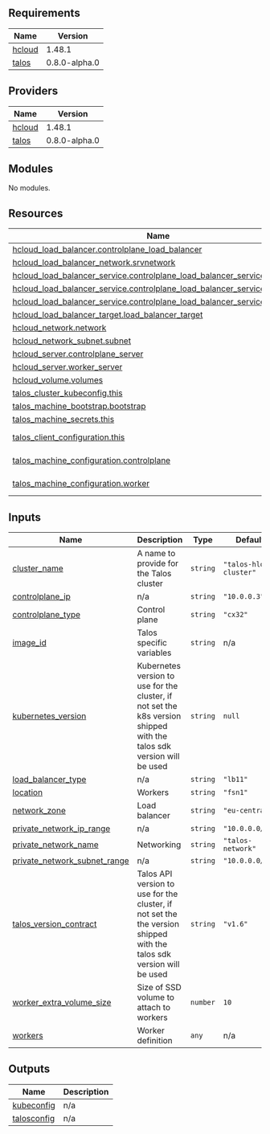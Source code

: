 <!-- BEGIN_TF_DOCS -->
## Requirements

| Name | Version |
|------|---------|
| <a name="requirement_hcloud"></a> [hcloud](#requirement\_hcloud) | 1.48.1 |
| <a name="requirement_talos"></a> [talos](#requirement\_talos) | 0.8.0-alpha.0 |

## Providers

| Name | Version |
|------|---------|
| <a name="provider_hcloud"></a> [hcloud](#provider\_hcloud) | 1.48.1 |
| <a name="provider_talos"></a> [talos](#provider\_talos) | 0.8.0-alpha.0 |

## Modules

No modules.

## Resources

| Name | Type |
|------|------|
| [hcloud_load_balancer.controlplane_load_balancer](https://registry.terraform.io/providers/hetznercloud/hcloud/1.48.1/docs/resources/load_balancer) | resource |
| [hcloud_load_balancer_network.srvnetwork](https://registry.terraform.io/providers/hetznercloud/hcloud/1.48.1/docs/resources/load_balancer_network) | resource |
| [hcloud_load_balancer_service.controlplane_load_balancer_service_kubectl](https://registry.terraform.io/providers/hetznercloud/hcloud/1.48.1/docs/resources/load_balancer_service) | resource |
| [hcloud_load_balancer_service.controlplane_load_balancer_service_mayastor](https://registry.terraform.io/providers/hetznercloud/hcloud/1.48.1/docs/resources/load_balancer_service) | resource |
| [hcloud_load_balancer_service.controlplane_load_balancer_service_talosctl](https://registry.terraform.io/providers/hetznercloud/hcloud/1.48.1/docs/resources/load_balancer_service) | resource |
| [hcloud_load_balancer_target.load_balancer_target](https://registry.terraform.io/providers/hetznercloud/hcloud/1.48.1/docs/resources/load_balancer_target) | resource |
| [hcloud_network.network](https://registry.terraform.io/providers/hetznercloud/hcloud/1.48.1/docs/resources/network) | resource |
| [hcloud_network_subnet.subnet](https://registry.terraform.io/providers/hetznercloud/hcloud/1.48.1/docs/resources/network_subnet) | resource |
| [hcloud_server.controlplane_server](https://registry.terraform.io/providers/hetznercloud/hcloud/1.48.1/docs/resources/server) | resource |
| [hcloud_server.worker_server](https://registry.terraform.io/providers/hetznercloud/hcloud/1.48.1/docs/resources/server) | resource |
| [hcloud_volume.volumes](https://registry.terraform.io/providers/hetznercloud/hcloud/1.48.1/docs/resources/volume) | resource |
| [talos_cluster_kubeconfig.this](https://registry.terraform.io/providers/siderolabs/talos/0.8.0-alpha.0/docs/resources/cluster_kubeconfig) | resource |
| [talos_machine_bootstrap.bootstrap](https://registry.terraform.io/providers/siderolabs/talos/0.8.0-alpha.0/docs/resources/machine_bootstrap) | resource |
| [talos_machine_secrets.this](https://registry.terraform.io/providers/siderolabs/talos/0.8.0-alpha.0/docs/resources/machine_secrets) | resource |
| [talos_client_configuration.this](https://registry.terraform.io/providers/siderolabs/talos/0.8.0-alpha.0/docs/data-sources/client_configuration) | data source |
| [talos_machine_configuration.controlplane](https://registry.terraform.io/providers/siderolabs/talos/0.8.0-alpha.0/docs/data-sources/machine_configuration) | data source |
| [talos_machine_configuration.worker](https://registry.terraform.io/providers/siderolabs/talos/0.8.0-alpha.0/docs/data-sources/machine_configuration) | data source |

## Inputs

| Name | Description | Type | Default | Required |
|------|-------------|------|---------|:--------:|
| <a name="input_cluster_name"></a> [cluster\_name](#input\_cluster\_name) | A name to provide for the Talos cluster | `string` | `"talos-hloud-cluster"` | no |
| <a name="input_controlplane_ip"></a> [controlplane\_ip](#input\_controlplane\_ip) | n/a | `string` | `"10.0.0.3"` | no |
| <a name="input_controlplane_type"></a> [controlplane\_type](#input\_controlplane\_type) | Control plane | `string` | `"cx32"` | no |
| <a name="input_image_id"></a> [image\_id](#input\_image\_id) | Talos specific variables | `string` | n/a | yes |
| <a name="input_kubernetes_version"></a> [kubernetes\_version](#input\_kubernetes\_version) | Kubernetes version to use for the cluster, if not set the k8s version shipped with the talos sdk version will be used | `string` | `null` | no |
| <a name="input_load_balancer_type"></a> [load\_balancer\_type](#input\_load\_balancer\_type) | n/a | `string` | `"lb11"` | no |
| <a name="input_location"></a> [location](#input\_location) | Workers | `string` | `"fsn1"` | no |
| <a name="input_network_zone"></a> [network\_zone](#input\_network\_zone) | Load balancer | `string` | `"eu-central"` | no |
| <a name="input_private_network_ip_range"></a> [private\_network\_ip\_range](#input\_private\_network\_ip\_range) | n/a | `string` | `"10.0.0.0/16"` | no |
| <a name="input_private_network_name"></a> [private\_network\_name](#input\_private\_network\_name) | Networking | `string` | `"talos-network"` | no |
| <a name="input_private_network_subnet_range"></a> [private\_network\_subnet\_range](#input\_private\_network\_subnet\_range) | n/a | `string` | `"10.0.0.0/24"` | no |
| <a name="input_talos_version_contract"></a> [talos\_version\_contract](#input\_talos\_version\_contract) | Talos API version to use for the cluster, if not set the the version shipped with the talos sdk version will be used | `string` | `"v1.6"` | no |
| <a name="input_worker_extra_volume_size"></a> [worker\_extra\_volume\_size](#input\_worker\_extra\_volume\_size) | Size of SSD volume to attach to workers | `number` | `10` | no |
| <a name="input_workers"></a> [workers](#input\_workers) | Worker definition | `any` | n/a | yes |

## Outputs

| Name | Description |
|------|-------------|
| <a name="output_kubeconfig"></a> [kubeconfig](#output\_kubeconfig) | n/a |
| <a name="output_talosconfig"></a> [talosconfig](#output\_talosconfig) | n/a |
<!-- END_TF_DOCS -->